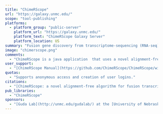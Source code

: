 ```yaml
---
title: "ChimeRScope"
url: "https://galaxy.unmc.edu/"
scope: "tool-publishing"
platforms:
  - platform_group: "public-server"
    platform_url: "https://galaxy.unmc.edu/"
    platform_text: "ChimeRScope Galaxy Server"
    platform_location: US
summary: "Fusion gene discovery from transcriptome-sequencing (RNA-seq) datasets. "
image: "chimerscope.png"
comments:
  - "ChimeRScope is a java application  that uses a novel alignment-free approach for discovering fusion genes from transcriptome-sequencing (RNA-seq) datasets. Prediction results from simulated datasets and real datasets show that our method achieves the best prediction accuracy, comparing to all other popular methods."
user_support:
  - "[ChimeRScope Manual](https://github.com/ChimeRScope/ChimeRScope/wiki) and [FAQ](https://github.com/ChimeRScope/ChimeRScope/wiki/FAQs)"
quotas:
  - "Supports anonymous access and creation of user logins."
citations:
  - "[ChimeRScope: a novel alignment-free algorithm for fusion transcript prediction using paired-end RNA-Seq data](https://academic.oup.com/nar/article-lookup/doi/10.1093/nar/gkx315). You Li, Tayla B. Heavican, Neetha N. Vellichirammal, Javeed Iqbal, Chittibabu Guda. *Nucleic Acids Research* 2017 gkx315. doi: 10.1093/nar/gkx315"
pub_libraries:
  - "ChimeRScope"
sponsors:
  - "[Guda Lab](http://unmc.edu/gudalab/) at the [University of Nebraska Medical Center](http://www.unmc.edu/)."
---
```

